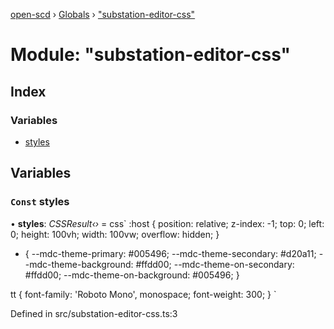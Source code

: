 [open-scd](../README.md) › [Globals](../globals.md) › ["substation-editor-css"](_substation_editor_css_.md)

# Module: "substation-editor-css"

## Index

### Variables

* [styles](_substation_editor_css_.md#const-styles)

## Variables

### `Const` styles

• **styles**: *CSSResult‹›* = css`
  :host {
    position: relative;
    z-index: -1;
    top: 0;
    left: 0;
    height: 100vh;
    width: 100vw;
    overflow: hidden;
  }

  * {
    --mdc-theme-primary: #005496;
    --mdc-theme-secondary: #d20a11;
    --mdc-theme-background: #ffdd00;
    --mdc-theme-on-secondary: #ffdd00;
    --mdc-theme-on-background: #005496;
  }

  tt {
    font-family: 'Roboto Mono', monospace;
    font-weight: 300;
  }
`

Defined in src/substation-editor-css.ts:3
